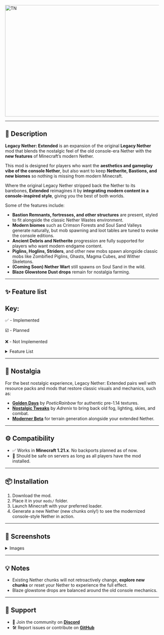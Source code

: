 <img width="1539" height="365" alt="TN" src="https://github.com/user-attachments/assets/39250f15-609e-4df0-94c5-7b4fd2a2b7af" />

---

## 📖 Description

**Legacy Nether: Extended** is an expansion of the original **Legacy Nether** mod that blends the nostalgic feel of the old console-era Nether with the **new features** of Minecraft’s modern Nether.

This mod is designed for players who want the **aesthetics and gameplay vibe of the console Nether**, but also want to keep **Netherite, Bastions, and new biomes** so nothing is missing from modern Minecraft.

Where the original Legacy Nether stripped back the Nether to its barebones, **Extended** reimagines it by **integrating modern content in a console-inspired style**, giving you the best of both worlds.

Some of the features include:

* **Bastion Remnants, fortresses, and other structures** are present, styled to fit alongside the classic Nether Wastes environment.
* **Modern biomes** such as Crimson Forests and Soul Sand Valleys generate naturally, but mob spawning and loot tables are tuned to evoke the console editions.
* **Ancient Debris and Netherite** progression are fully supported for players who want modern endgame content.
* **Piglins, Hoglins, Striders**, and other new mobs spawn alongside classic mobs like Zombified Piglins, Ghasts, Magma Cubes, and Wither Skeletons.
* **(Coming Soon) Nether Wart** still spawns on Soul Sand in the wild.
* **Blaze Glowstone Dust drops** remain for nostalgia farming.

---

## ✨ Feature list

## Key:
✅ - Implemented

☑️ - Planned

❌ - Not Implemented

<details>
<summary>Feature List</summary>
  
|**Feature**|Implemented|Planned|
|-|-|-|
|All modern Nether biomes (Crimson, Warped, Soul Sand Valley, Basalt Deltas) retained|✅|☑️|
|Bastion Remnants & other new structures retained|✅|☑️|
|Classic mobs (Zombified Piglins, Ghasts, Magma Cubes) spawn alongside new mobs|✅|☑️|
|Wither Skeletons spawn everywhere|✅|☑️|
|Nether Wart generates on Soul Sand|❌|☑️|
|Blazes drop 0–2 Glowstone Dust|✅|☑️|
|Netherite & Ancient Debris progression supported|✅|☑️|

</details>

---

## 🌌 Nostalgia

For the best nostalgic experience, Legacy Nether: Extended pairs well with resource packs and mods that restore classic visuals and mechanics, such as:

* [**Golden Days**](https://github.com/PoeticRainbow/golden-days/releases) by *PoeticRainbow* for authentic pre-1.14 textures.
* [**Nostalgic Tweaks**](https://modrinth.com/mod/nostalgic-tweaks) by *Adrenix* to bring back old fog, lighting, skies, and combat.
* [**Moderner Beta**](https://modrinth.com/mod/moderner-beta) for terrain generation alongside your extended Nether.

---

## ⚙️ Compatibility

* ✅ Works in **Minecraft 1.21.x**. No backports planned as of now.
* 🔧 Should be safe on servers as long as all players have the mod installed.

---

## 📦 Installation

1. Download the mod.
2. Place it in your `mods/` folder.
3. Launch Minecraft with your preferred loader.
4. Generate a new Nether (new chunks only!) to see the modernized console-style Nether in action.

---

## 📸 Screenshots

<details>
<summary>Images</summary>

<img width="1920" height="1081" alt="2025-09-10_14 25 10" src="https://github.com/user-attachments/assets/67b38da1-bd4f-4990-8c5b-7ca2c262dd18" />
<img width="1920" height="1081" alt="2025-09-10_14 25 28" src="https://github.com/user-attachments/assets/0cfb724d-5998-4a02-8b1a-b2ec4a977791" />
<img width="1920" height="1081" alt="2025-09-10_14 25 59" src="https://github.com/user-attachments/assets/66f4e391-8051-4eda-a89e-9a30b39b2a5e" />
<img width="1920" height="1081" alt="2025-09-10_14 26 42" src="https://github.com/user-attachments/assets/cf738eb7-78fc-40d9-9bf1-9a66f3e24743" />
<img width="1920" height="1081" alt="2025-09-10_15 56 58" src="https://github.com/user-attachments/assets/32f3587e-fb37-41a5-8ea0-2ef72bcb0b3a" />

</details>

---

## 💡 Notes

* Existing Nether chunks will not retroactively change, **explore new chunks** or reset your Nether to experience the full effect.
* Blaze glowstone drops are balanced around the old console mechanics.

---

## 🤝 Support

* 💬 Join the community on [**Discord**](https://discord.com/invite/uhmuVmk2ut)
* 🛠️ Report issues or contribute on [**GitHub**](https://github.com/Pigzone00/Legacy-Nether-Extended)
